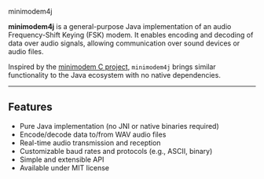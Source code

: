  minimodem4j

**minimodem4j** is a general-purpose Java implementation of an audio Frequency-Shift Keying (FSK) modem.
It enables encoding and decoding of data over audio signals, allowing communication over sound devices or audio files.

Inspired by the [minimodem C project](https://github.com/kamalmostafa/minimodem), `minimodem4j` brings similar functionality to the Java ecosystem with no native dependencies.

---

## Features

- Pure Java implementation (no JNI or native binaries required)
- Encode/decode data to/from WAV audio files
- Real-time audio transmission and reception
- Customizable baud rates and protocols (e.g., ASCII, binary)
- Simple and extensible API
- Available under MIT license
